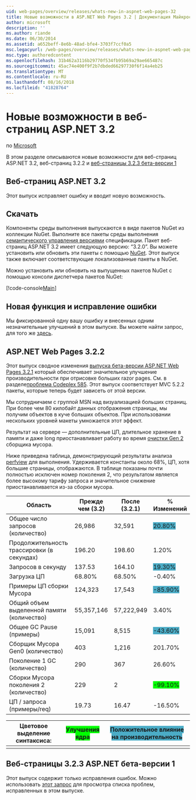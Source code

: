```yaml
---
uid: web-pages/overview/releases/whats-new-in-aspnet-web-pages-32
title: Новые возможности в ASP.NET Web Pages 3.2 | Документация Майкрософт
author: microsoft
description: ''
ms.author: riande
ms.date: 06/30/2014
ms.assetid: a652beff-8e6b-48ad-bfe4-3703f7ccf0a5
msc.legacyurl: /web-pages/overview/releases/whats-new-in-aspnet-web-pages-32
msc.type: authoredcontent
ms.openlocfilehash: 31b462a3116b29770f534fb95b69a29ae665487c
ms.sourcegitcommit: 45ac74e400f9f2b7dbded66297730f6f14a4eb25
ms.translationtype: MT
ms.contentlocale: ru-RU
ms.lasthandoff: 08/16/2018
ms.locfileid: "41828764"
---
```

<a name="whats-new-in-aspnet-web-pages-32"></a>Новые возможности в веб-страниц ASP.NET 3.2
====================
по [Microsoft](https://github.com/microsoft)

В этом разделе описываются новые возможности для веб-страниц ASP.NET 3.2, веб-страниц 3.2.2 и [веб-страницы 3.2.3 бета-версии 1](https://blogs.msdn.com/b/webdev/archive/2014/12/17/asp-net-mvc-5-2-3-web-pages-5-2-3-and-web-api-5-2-3-beta-releases.aspx)

## <a name="aspnet-web-pages-32"></a>Веб-страниц ASP.NET 3.2

Этот выпуск исправляет ошибку и вводит новую возможность.

## <a name="download"></a>Скачать

Компоненты среды выполнения выпускаются в виде пакетов NuGet из коллекции NuGet. Выполните все пакеты среды выполнения [семантического управления версиями](http://semver.org/) спецификации. Пакет веб-страниц ASP.NET 3.2 имеет следующую версию: &ldquo;3.2.0&rdquo;. Вы можете установить или обновить эти пакеты с помощью [NuGet](http://www.nuget.org/packages/Microsoft.AspNet.WebPages/). Этот выпуск также включает соответствующие локализованные пакеты в NuGet.

Можно установить или обновить на выпущенных пакетов NuGet с помощью консоли диспетчера пакетов NuGet:

[!code-console[Main](whats-new-in-aspnet-web-pages-32/samples/sample1.cmd)]

## <a name="new-feature-and-bug-fix"></a>Новая функция и исправление ошибки

Мы фиксированной одну вашу ошибку и внесенных одним незначительные улучшений в этом выпуске. Вы можете найти запрос, для того же [здесь](https://aspnetwebstack.codeplex.com/workitem/list/advanced?keyword=&amp;status=Closed&amp;type=All&amp;priority=All&amp;release=v5.2%20RC|v5.2%20RTM&amp;assignedTo=All&amp;component=Web%20Pages%2FRazor&amp;sortField=Id&amp;sortDirection=Descending&amp;page=0&amp;reasonClosed=Fixed).

## <a name="aspnet-web-pages-322"></a>ASP.NET Web Pages 3.2.2

Этот выпуск сводное изменения [выпуска бета-версии ASP.NET Web Pages 3.2.1](https://blogs.msdn.com/b/webdev/archive/2014/07/28/announcing-the-beta-release-of-web-pages-3-2-1.aspx) который обеспечивает значительное улучшение производительности при отрисовке больших razor pages. См. в разделе[проблема Codeplex 585](https://aspnetwebstack.codeplex.com/workitem/585). Этот выпуск соответствует MVC 5.2.2 пакеты, которые теперь будет зависеть от этой версии.

Мы сотрудничаем с группой MSN над визуализацией больших страниц. При более чем 80 килобайт данных отображения страницы, мы получим объектов в куче больших объектов. При использовании нескольких уровней макеты умножается этот эффект.

Результат на сервере — дополнительные ЦП, длительное хранение в памяти и даже long приостанавливает работу во время [очистки Gen 2](https://msdn.microsoft.com/en-us/library/ms973837.aspx) сборщика мусора.

Ниже приведена таблица, демонстрирующий результаты анализа [perfview](https://channel9.msdn.com/Series/PerfView-Tutorial) для выполнения. Удерживается константы около 68%, ЦП, хотя большие страницы, отображаются. В таблице показаны почти полностью исключен номер поколения 2, что результатом является более высокому тарифу запроса и значительное снижение приостанавливается из-за сборки мусора.

| **Область** | **Прежде чем (3.2)** | **После (3.2.1)** | **% Изменений** |
| --- | --- | --- | --- |
| Общее число запросов (количество) | 26,986 | 32,591 | <font style="background-color: #4bacc6">20.80%</font> |
| Продолжительность трассировки (в секундах) | 196.20 | 198.60 | 1.20% |
| Запросов в секунду | 137.53 | 164.10 | <font style="background-color: #4bacc6">19.30%</font> |
| Загрузка ЦП | 68.80% | 68.50% |  -0.40% |
| Примеры ЦП сборки Мусора | 124,323 | 17,543 | <font style="background-color: #4bacc6">-85.90%</font> |
| Общий объем выделенной памяти (количество) | 55,357,146 | 57,222,949 | 3.40% |
| Общее GC Pause (примеры) | 15,091 | 8,515 | <font style="background-color: #4bacc6">-43.60%</font> |
| Сборщик Мусора Gen0 (количество) | 403 | 1,216 | 201.70% |
| Поколение 1 GC (количество) | 290 | 367 | 26.60% |
| Сборки Мусора поколения 2 (количество) | 229 | 2 | <font style="background-color: #00ff00">-99.10%</font> |
| ЦП / запроса (примеры/req) | 19.73 | 16.47 | -16.50% |

| Цветовое выделение синтаксиса: | <font style="background-color: #00ff00">Улучшения ядра</font> | <font style="background-color: #4bacc6">Положительное влияние на производительность</font> |
|---------------|-----------------------------------------------------------------|-------------------------------------------------------------------------------|
|               |                                                                 |                                                                               |

## <a name="aspnet-web-pages-323-beta1"></a>Веб-страницы 3.2.3 ASP.NET бета-версии 1

Этот выпуск содержит только исправления ошибок. Можно использовать [этот запрос](https://aspnetwebstack.codeplex.com/workitem/list/advanced?keyword=&amp;status=Closed&amp;type=All&amp;priority=All&amp;release=v5.2.3%20Beta&amp;assignedTo=All&amp;component=Web%20Pages%2FRazor&amp;sortField=LastUpdatedDate&amp;sortDirection=Descending&amp;page=0&amp;reasonClosed=Fixed) для просмотра списка проблем, исправленных в этом выпуске.
